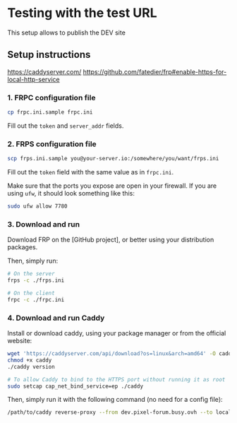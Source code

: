 # Testing with the test URL

This setup allows to publish the DEV site

## Setup instructions

https://caddyserver.com/
https://github.com/fatedier/frp#enable-https-for-local-http-service

### 1. FRPC configuration file

```bash
cp frpc.ini.sample frpc.ini
```

Fill out the `token` and `server_addr` fields.

### 2. FRPS configuration file

```bash
scp frps.ini.sample you@your-server.io:/somewhere/you/want/frps.ini
```

Fill out the `token` field with the same value as in `frpc.ini`.

Make sure that the ports you expose are open in your firewall. If you are using
`ufw`, it should look something like this:

```bash
sudo ufw allow 7780
```

### 3. Download and run

Download FRP on the [GitHub project], or better using your distribution packages.

[GitHub]: https://github.com/fatedier/frp

Then, simply run:
```bash
# On the server
frps -c ./frps.ini

# On the client
frpc -c ./frpc.ini
```

### 4. Download and run Caddy

Install or download caddy, using your package manager or from the official
website:

```bash
wget 'https://caddyserver.com/api/download?os=linux&arch=amd64' -O caddy
chmod +x caddy
./caddy version

# To allow Caddy to bind to the HTTPS port without running it as root
sudo setcap cap_net_bind_service=ep ./caddy
```

Then, simply run it with the following command (no need for a config file):

```bash
/path/to/caddy reverse-proxy --from dev.pixel-forum.busy.ovh --to localhost:7780
```
